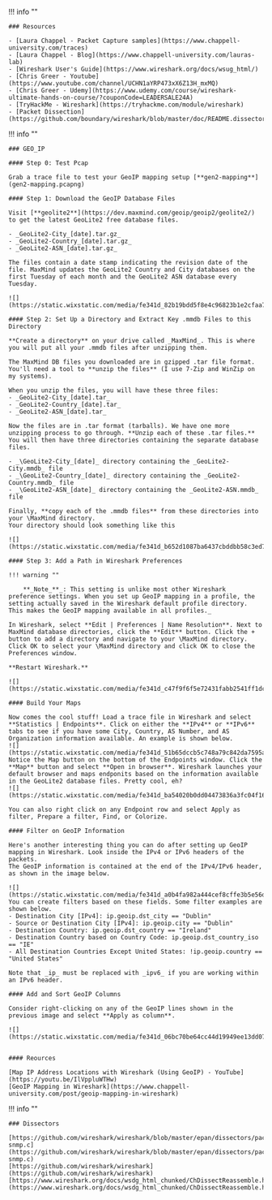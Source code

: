 !!! info ""

    ### Resources

    - [Laura Chappel - Packet Capture samples](https://www.chappell-university.com/traces)
    - [Laura Chappel - Blog](https://www.chappell-university.com/lauras-lab)
    - [Wireshark User's Guide](https://www.wireshark.org/docs/wsug_html/)
    - [Chris Greer - Youtube](https://www.youtube.com/channel/UCHN1aYRP473xX6Z13H_mxMQ)
    - [Chris Greer - Udemy](https://www.udemy.com/course/wireshark-ultimate-hands-on-course/?couponCode=LEADERSALE24A)
    - [TryHackMe - Wireshark](https://tryhackme.com/module/wireshark)
    - [Packet Dissection](https://github.com/boundary/wireshark/blob/master/doc/README.dissector)


!!! info ""

    ### GEO_IP

    #### Step 0: Test Pcap

    Grab a trace file to test your GeoIP mapping setup [**gen2-mapping**](gen2-mapping.pcapng)

    #### Step 1: Download the GeoIP Database Files

    Visit [**geolite2**](https://dev.maxmind.com/geoip/geoip2/geolite2/) to get the latest GeoLite2 free database files.

    - _GeoLite2-City_[date].tar.gz_
    - _GeoLite2-Country_[date].tar.gz_
    - _GeoLite2-ASN_[date].tar.gz_

    The files contain a date stamp indicating the revision date of the file. MaxMind updates the GeoLite2 Country and City databases on the first Tuesday of each month and the GeoLite2 ASN database every Tuesday.

    ![](https://static.wixstatic.com/media/fe341d_82b19bdd5f8e4c96823b1e2cfaa7465c~mv2.png/v1/fill/w_740,h_210,al_c,q_85,usm_0.66_1.00_0.01,enc_auto/fe341d_82b19bdd5f8e4c96823b1e2cfaa7465c~mv2.png)

    #### Step 2: Set Up a Directory and Extract Key .mmdb Files to this Directory

    **Create a directory** on your drive called _MaxMind_. This is where you will put all your .mmdb files after unzipping them.
    
    The MaxMind DB files you downloaded are in gzipped .tar file format. You'll need a tool to **unzip the files** (I use 7-Zip and WinZip on my systems).
    
    When you unzip the files, you will have these three files:
    - _GeoLite2-City_[date].tar_
    - _GeoLite2-Country_[date].tar_
    - _GeoLite2-ASN_[date].tar_
    
    Now the files are in .tar format (tarballs). We have one more unzipping process to go through. **Unzip each of these .tar files.** You will then have three directories containing the separate database files.

    - _\GeoLite2-City_[date]_ directory containing the _GeoLite2-City.mmdb_ file
    - _\GeoLite2-Country_[date]_ directory containing the _GeoLite2-Country.mmdb_ file
    - _\GeoLite2-ASN_[date]_ directory containing the _GeoLite2-ASN.mmdb_ file
    
    Finally, **copy each of the .mmdb files** from these directories into your \MaxMind directory.
    Your directory should look something like this

    ![](https://static.wixstatic.com/media/fe341d_b652d1087ba6437cbddbb58c3ed7eac8~mv2.png/v1/fill/w_740,h_173,al_c,lg_1,q_85,enc_auto/fe341d_b652d1087ba6437cbddbb58c3ed7eac8~mv2.png)

    #### Step 3: Add a Path in Wireshark Preferences

    !!! warning ""
        
        **_Note_**_: This setting is unlike most other Wireshark preference settings. When you set up GeoIP mapping in a profile, the setting actually saved in the Wireshark default profile directory. This makes the GeoIP mapping available in all profiles._
    
    In Wireshark, select **Edit | Preferences | Name Resolution**. Next to MaxMind database directories, click the **Edit** button. Click the + button to add a directory and navigate to your \MaxMind directory. Click OK to select your \MaxMind directory and click OK to close the Preferences window.
    
    **Restart Wireshark.**

    ![](https://static.wixstatic.com/media/fe341d_c47f9f6f5e72431fabb2541ff1dc7113~mv2.png/v1/fill/w_699,h_546,al_c,q_90,enc_auto/fe341d_c47f9f6f5e72431fabb2541ff1dc7113~mv2.png)

    #### Build Your Maps

    Now comes the cool stuff! Load a trace file in Wireshark and select **Statistics | Endpoints**. Click on either the **IPv4** or **IPv6** tabs to see if you have some City, Country, AS Number, and AS Organization information available. An example is shown below.
    ![](https://static.wixstatic.com/media/fe341d_51b65dccb5c748a79c842da7595a6d37~mv2.png/v1/fill/w_740,h_463,al_c,q_85,usm_0.66_1.00_0.01,enc_auto/fe341d_51b65dccb5c748a79c842da7595a6d37~mv2.png)
    Notice the Map button on the bottom of the Endpoints window. Click the **Map** button and select **Open in browser**. Wireshark launches your default browser and maps endponits based on the information available in the GeoLite2 database files. Pretty cool, eh?
    ![](https://static.wixstatic.com/media/fe341d_ba54020b0dd04473836a3fc04f16b855~mv2.png/v1/fill/w_634,h_413,al_c,lg_1,q_85,enc_auto/fe341d_ba54020b0dd04473836a3fc04f16b855~mv2.png)
    
    You can also right click on any Endpoint row and select Apply as filter, Prepare a filter, Find, or Colorize.

    #### Filter on GeoIP Information

    Here's another interesting thing you can do after setting up GeoIP mapping in Wireshark. Look inside the IPv4 or IPv6 headers of the packets.
    The GeoIP information is contained at the end of the IPv4/IPv6 header, as shown in the image below.
    
    ![](https://static.wixstatic.com/media/fe341d_a0b4fa982a444cef8cffe3b5e56d862c~mv2.png/v1/fill/w_740,h_928,al_c,q_90,usm_0.66_1.00_0.01,enc_auto/fe341d_a0b4fa982a444cef8cffe3b5e56d862c~mv2.png)
    You can create filters based on these fields. Some filter examples are shown below.
    - Destination City [IPv4]: ip.geoip.dst_city == "Dublin"
    - Source or Destination City [IPv4]: ip.geoip.city == "Dublin"
    - Destination Country: ip.geoip.dst_country == "Ireland"
    - Destination Country based on Country Code: ip.geoip.dst_country_iso == "IE"
    - All Destination Countries Except United States: !ip.geoip.country == "United States"
    
    Note that _ip_ must be replaced with _ipv6_ if you are working within an IPv6 header.

    #### Add and Sort GeoIP Columns
    
    Consider right-clicking on any of the GeoIP lines shown in the previous image and select **Apply as column**.

    ![](https://static.wixstatic.com/media/fe341d_06bc70be64cc44d19949ee13dd07da6f~mv2.png/v1/fill/w_740,h_553,al_c,q_90,usm_0.66_1.00_0.01,enc_auto/fe341d_06bc70be64cc44d19949ee13dd07da6f~mv2.png)
    

    #### Reources

    [Map IP Address Locations with Wireshark (Using GeoIP) - YouTube](https://youtu.be/IlVppluWTHw)
    [GeoIP Mapping in Wireshark](https://www.chappell-university.com/post/geoip-mapping-in-wireshark)


!!! info ""

    ### Dissectors

    [https://github.com/wireshark/wireshark/blob/master/epan/dissectors/packet-snmp.c](https://github.com/wireshark/wireshark/blob/master/epan/dissectors/packet-snmp.c)
    [https://github.com/wireshark/wireshark](https://github.com/wireshark/wireshark)
    [https://www.wireshark.org/docs/wsdg_html_chunked/ChDissectReassemble.html](https://www.wireshark.org/docs/wsdg_html_chunked/ChDissectReassemble.html)




